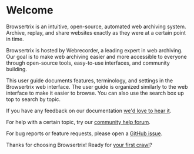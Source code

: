 # Welcome

Browsertrix is an intuitive, open-source, automated web archiving system. Archive, replay, and share websites exactly as they were at a certain point in time.

Browsertrix is hosted by Webrecorder, a leading expert in web archiving. Our goal is to make web archiving easier and more accessible to everyone through open-source tools, easy-to-use interfaces, and community building.

This user guide documents features, terminology, and settings in the Browsertrix web interface. The user guide is organized similarly to the web interface to make it easier to browse. You can also use the search box up top to search by topic.

If you have any feedback on our documentation [we'd love to hear it](mailto:docs-feedback@webrecorder.net).

For help with a certain topic, try our [community help forum](https://forum.webrecorder.net/c/help/5).

For bug reports or feature requests, please open a [GitHub issue](https://github.com/webrecorder/browsertrix/issues/new/choose).

Thanks for choosing Browsertrix! Ready for [your first crawl](./getting-started.md)?